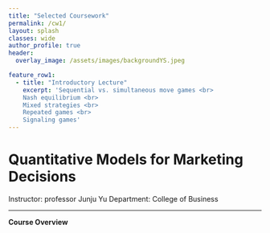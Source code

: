 ```yaml
---  
title: "Selected Coursework"
permalink: /cw1/
layout: splash
classes: wide
author_profile: true
header:
  overlay_image: /assets/images/backgroundYS.jpeg

feature_row1:
  - title: "Introductory Lecture"
    excerpt: 'Sequential vs. simultaneous move games <br> 
    Nash equilibrium <br>
    Mixed strategies <br>
    Repeated games <br>
    Signaling games'
---
```

# Quantitative Models for Marketing Decisions
Instructor: professor Junju Yu
Department: College of Business 

---
**Course Overview**
